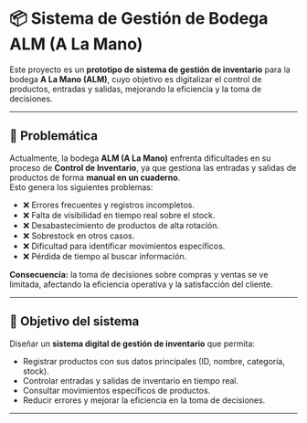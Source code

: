 # 📦 Sistema de Gestión de Bodega ALM (A La Mano)

Este proyecto es un **prototipo de sistema de gestión de inventario** para la bodega **A La Mano (ALM)**, cuyo objetivo es digitalizar el control de productos, entradas y salidas, mejorando la eficiencia y la toma de decisiones.

---

## 🛑 Problemática

Actualmente, la bodega **ALM (A La Mano)** enfrenta dificultades en su proceso de **Control de Inventario**, ya que gestiona las entradas y salidas de productos de forma **manual en un cuaderno**.  
Esto genera los siguientes problemas:

- ❌ Errores frecuentes y registros incompletos.  
- ❌ Falta de visibilidad en tiempo real sobre el stock.  
- ❌ Desabastecimiento de productos de alta rotación.  
- ❌ Sobrestock en otros casos.  
- ❌ Dificultad para identificar movimientos específicos.  
- ❌ Pérdida de tiempo al buscar información.  

**Consecuencia:** la toma de decisiones sobre compras y ventas se ve limitada, afectando la eficiencia operativa y la satisfacción del cliente.

---

## 🎯 Objetivo del sistema

Diseñar un **sistema digital de gestión de inventario** que permita:

- Registrar productos con sus datos principales (ID, nombre, categoría, stock).  
- Controlar entradas y salidas de inventario en tiempo real.  
- Consultar movimientos específicos de productos.  
- Reducir errores y mejorar la eficiencia en la toma de decisiones.  

---
